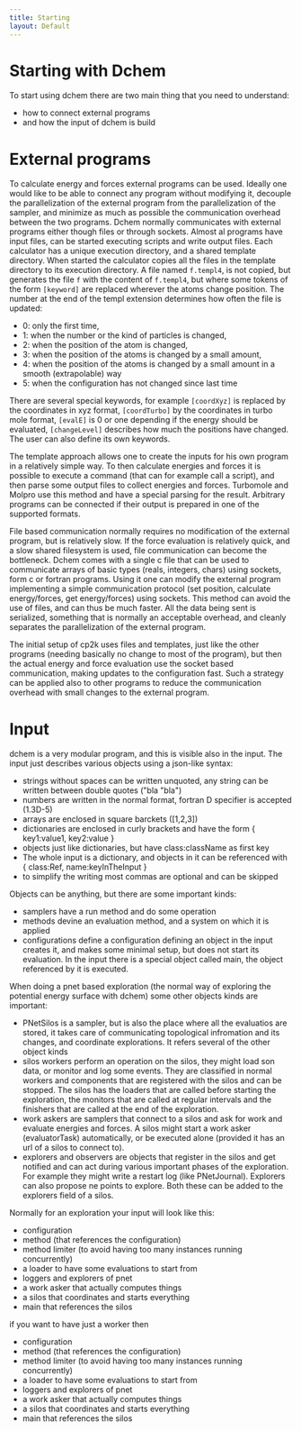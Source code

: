 ```yaml
---
title: Starting
layout: Default
---
```

Starting with Dchem
===================

To start using dchem there are two main thing that you need to understand:

- how to connect external programs
- and how the input of dchem is build

External programs
=================

To calculate energy and forces external programs can be used. Ideally one would like to be able to connect any program without modifying it, decouple the parallelization of the external program from the parallelization of the sampler, and minimize as much as possible the communication overhead between the two programs.
Dchem normally communicates with external programs either though files or through sockets.
Almost al programs have input files, can be started executing scripts and write output files.
Each calculator has a unique execution directory, and a shared template directory. When started the calculator copies all the files in the template directory to its execution directory. A file named `f.templ4`, is not copied, but generates the file `f` with the content of `f.templ4`, but where some tokens of the form `[keyword]` are replaced wherever the atoms change position.
The number at the end of the templ extension determines how often the file is updated: 

* 0: only the first time,
* 1: when the number or the kind of particles is changed,
* 2: when the position of the atom is changed,
* 3: when the position of the atoms is changed by a small amount,
* 4: when the position of the atoms is changed by a small amount in a smooth (extrapolable) way
* 5: when the configuration has not changed since last time

There are several special keywords, for example `[coordXyz]` is replaced by the coordinates in xyz format, `[coordTurbo]` by the coordinates in turbo mole format, `[evalE]` is 0 or one depending if the energy should be evaluated, `[changeLevel]` describes how much the positions have changed. The user can also define its own keywords.

The template approach allows one to create the inputs for his own program in a relatively simple way. To then calculate energies and forces it is possible to execute a command (that can for example call a script), and then parse some output files to collect energies and forces.
Turbomole and Molpro use this method and have a special parsing for the result.
Arbitrary programs can be connected if their output is prepared in one of the supported formats.

File based communication normally requires no modification of the external program, but is relatively slow. If the force evaluation is relatively quick, and a slow shared filesystem is used, file communication can become the bottleneck.
Dchem comes with a single c file that can be used to communicate arrays of basic types (reals, integers, chars) using sockets, form c or fortran programs.
Using it one can modify the external program implementing a simple communication protocol (set position, calculate energy/forces, get energy/forces) using sockets. This method can avoid the use of files, and can thus be much faster.
All the data being sent is serialized, something that is normally an acceptable overhead, and cleanly separates the parallelization of the external program.

The initial setup of cp2k uses files and templates, just like the other programs (needing basically no change to most of the program), but then the actual energy and force evaluation use the socket based communication, making updates to the configuration fast.
Such a strategy can be applied also to other programs to reduce the communication overhead with small changes to the external program.

Input
=====

dchem is a very modular program, and this is visible also in the input.
The input just describes various objects using a json-like syntax:

- strings without spaces can be written unquoted, any string can be written between double quotes ("bla \"bla")
- numbers are written in the normal format, fortran D specifier is accepted (1.3D-5)
- arrays are enclosed in square barckets ([1,2,3])
- dictionaries are enclosed in curly brackets and have the form
    { key1:value1, key2:value }
- objects just like dictionaries, but have class:className as first key
- The whole input is a dictionary, and objects in it can be referenced with
    { class:Ref, name:keyInTheInput }
- to simplify the writing most commas are optional and can be skipped

Objects can be anything, but there are some important kinds:

- samplers have a run method and do some operation
- methods devine an evaluation method, and a system on which it is applied
- configurations define a configuration
defining an object in the input creates it, and makes some minimal setup, but does not start its evaluation. In the input there is a special object called main, the object referenced by it is executed.

When doing a pnet based exploration (the normal way of exploring the potential energy surface with dchem) some other objects kinds are important:

- PNetSilos is a sampler, but is also the place where all the evaluatios are stored, it takes care of communicating topological infromation and its changes, and coordinate explorations. It refers several of the other object kinds
- silos workers perform an operation on the silos, they might load son data, or monitor and log some events. They are classified in normal workers and components that are registered with the silos and can be stopped. The silos has the loaders that are called before starting the exploration, the monitors that are called at regular intervals and the finishers that are called at the end of the exploration.
- work askers are samplers that connect to a silos and ask for work and evaluate energies and forces. A silos might start a work asker (evaluatorTask) automatically, or be executed alone (provided it has an url of a silos to connect to).
- explorers and observers are objects that register in the silos and get notified and can act during various important phases of the exploration. For example they might write a restart log (like PNetJournal). Explorers can also propose ne points to explore. Both these can be added to the explorers field of a silos.

Normally for an exploration your input will look like this:

- configuration
- method (that references the configuration)
- method limiter (to avoid having too many instances running concurrently)
- a loader to have some evaluations to start from
- loggers and explorers of pnet
- a work asker that actually computes things
- a silos that coordinates and starts everything
- main that references the silos

if you want to have just a worker then 

- configuration
- method (that references the configuration)
- method limiter (to avoid having too many instances running concurrently)
- a loader to have some evaluations to start from
- loggers and explorers of pnet
- a work asker that actually computes things
- a silos that coordinates and starts everything
- main that references the silos
